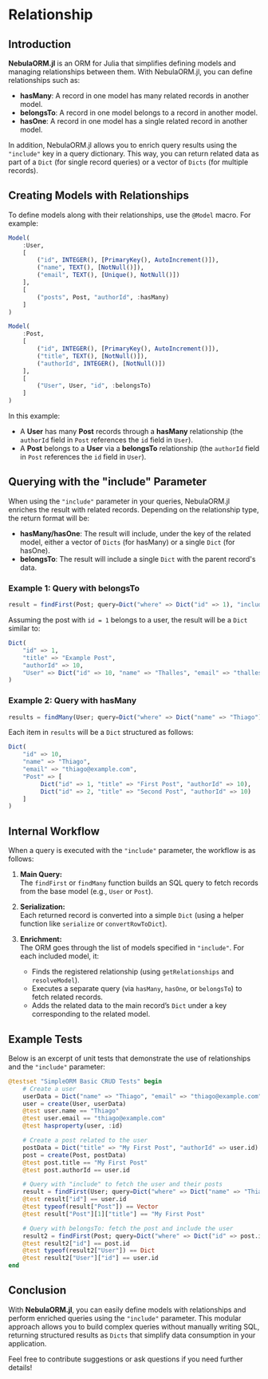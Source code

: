# Relationship

## Introduction

**NebulaORM.jl** is an ORM for Julia that simplifies defining models and managing relationships between them. With NebulaORM.jl, you can define relationships such as:

- **hasMany**: A record in one model has many related records in another model.
- **belongsTo**: A record in one model belongs to a record in another model.
- **hasOne**: A record in one model has a single related record in another model.

In addition, NebulaORM.jl allows you to enrich query results using the `"include"` key in a query dictionary. This way, you can return related data as part of a `Dict` (for single record queries) or a vector of `Dicts` (for multiple records).

## Creating Models with Relationships

To define models along with their relationships, use the `@Model` macro. For example:

```julia
Model(
    :User,
    [
        ("id", INTEGER(), [PrimaryKey(), AutoIncrement()]),
        ("name", TEXT(), [NotNull()]),
        ("email", TEXT(), [Unique(), NotNull()])
    ],
    [
        ("posts", Post, "authorId", :hasMany)
    ]
)

Model(
    :Post,
    [
        ("id", INTEGER(), [PrimaryKey(), AutoIncrement()]),
        ("title", TEXT(), [NotNull()]),
        ("authorId", INTEGER(), [NotNull()])
    ],
    [
        ("User", User, "id", :belongsTo)
    ]
)
```

In this example:

- A **User** has many **Post** records through a **hasMany** relationship (the `authorId` field in `Post` references the `id` field in `User`).
- A **Post** belongs to a **User** via a **belongsTo** relationship (the `authorId` field in `Post` references the `id` field in `User`).

## Querying with the "include" Parameter

When using the `"include"` parameter in your queries, NebulaORM.jl enriches the result with related records. Depending on the relationship type, the return format will be:

- **hasMany/hasOne**: The result will include, under the key of the related model, either a vector of `Dicts` (for hasMany) or a single `Dict` (for hasOne).
- **belongsTo**: The result will include a single `Dict` with the parent record's data.

### Example 1: Query with belongsTo

```julia
result = findFirst(Post; query=Dict("where" => Dict("id" => 1), "include" => ["User"]))
```

Assuming the post with `id = 1` belongs to a user, the result will be a `Dict` similar to:

```julia
Dict(
    "id" => 1,
    "title" => "Example Post",
    "authorId" => 10,
    "User" => Dict("id" => 10, "name" => "Thalles", "email" => "thalles@example.com")
)
```

### Example 2: Query with hasMany

```julia
results = findMany(User; query=Dict("where" => Dict("name" => "Thiago"), "include" => ["Post"]))
```

Each item in `results` will be a `Dict` structured as follows:

```julia
Dict(
    "id" => 10,
    "name" => "Thiago",
    "email" => "thiago@example.com",
    "Post" => [
         Dict("id" => 1, "title" => "First Post", "authorId" => 10),
         Dict("id" => 2, "title" => "Second Post", "authorId" => 10)
    ]
)
```

## Internal Workflow

When a query is executed with the `"include"` parameter, the workflow is as follows:

1. **Main Query:**  
   The `findFirst` or `findMany` function builds an SQL query to fetch records from the base model (e.g., `User` or `Post`).

2. **Serialization:**  
   Each returned record is converted into a simple `Dict` (using a helper function like `serialize` or `convertRowToDict`).

3. **Enrichment:**  
   The ORM goes through the list of models specified in `"include"`. For each included model, it:
   - Finds the registered relationship (using `getRelationships` and `resolveModel`).
   - Executes a separate query (via `hasMany`, `hasOne`, or `belongsTo`) to fetch related records.
   - Adds the related data to the main record’s `Dict` under a key corresponding to the related model.

## Example Tests

Below is an excerpt of unit tests that demonstrate the use of relationships and the `"include"` parameter:

```julia
@testset "SimpleORM Basic CRUD Tests" begin
    # Create a user
    userData = Dict("name" => "Thiago", "email" => "thiago@example.com", "cpf" => "00000000000")
    user = create(User, userData)
    @test user.name == "Thiago"
    @test user.email == "thiago@example.com"
    @test hasproperty(user, :id)

    # Create a post related to the user
    postData = Dict("title" => "My First Post", "authorId" => user.id)
    post = create(Post, postData)
    @test post.title == "My First Post"
    @test post.authorId == user.id

    # Query with "include" to fetch the user and their posts
    result = findFirst(User; query=Dict("where" => Dict("name" => "Thiago"), "include" => ["Post"]))
    @test result["id"] == user.id
    @test typeof(result["Post"]) == Vector
    @test result["Post"][1]["title"] == "My First Post"

    # Query with belongsTo: fetch the post and include the user
    result2 = findFirst(Post; query=Dict("where" => Dict("id" => post.id), "include" => ["User"]))
    @test result2["id"] == post.id
    @test typeof(result2["User"]) == Dict
    @test result2["User"]["id"] == user.id
end
```

## Conclusion

With **NebulaORM.jl**, you can easily define models with relationships and perform enriched queries using the `"include"` parameter. This modular approach allows you to build complex queries without manually writing SQL, returning structured results as `Dicts` that simplify data consumption in your application.

Feel free to contribute suggestions or ask questions if you need further details!
